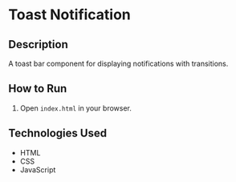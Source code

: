 
# Toast Notification

## Description
A toast bar component for displaying notifications with transitions.

## How to Run
1. Open `index.html` in your browser.

## Technologies Used
- HTML
- CSS
- JavaScript
